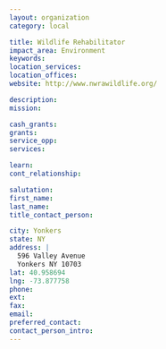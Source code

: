 ```yaml
---
layout: organization
category: local

title: Wildlife Rehabilitator
impact_area: Environment
keywords: 
location_services: 
location_offices: 
website: http://www.nwrawildlife.org/

description: 
mission: 

cash_grants: 
grants: 
service_opp: 
services: 

learn: 
cont_relationship: 

salutation: 
first_name: 
last_name: 
title_contact_person: 

city: Yonkers
state: NY
address: |
  596 Valley Avenue  
  Yonkers NY 10703
lat: 40.958694
lng: -73.877758
phone: 
ext: 
fax: 
email: 
preferred_contact: 
contact_person_intro: 
---
```

